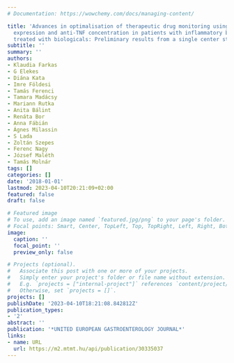 ```yaml
---
# Documentation: https://wowchemy.com/docs/managing-content/

title: 'Advances in optimalisation of therapeutic drug monitoring using mucosal TNF
  expression and anti-TNF concentration in patients with inflammatory bowel disease
  treated with biologicals: Preliminary results from a single center study'
subtitle: ''
summary: ''
authors:
- Klaudia Farkas
- G Elekes
- Diána Kata
- Imre Földesi
- Tamás Ferenci
- Tamara Madácsy
- Mariann Rutka
- Anita Bálint
- Renáta Bor
- Anna Fábián
- Ágnes Milassin
- S Lada
- Zoltán Szepes
- Ferenc Nagy
- József Maléth
- Tamás Molnár
tags: []
categories: []
date: '2018-01-01'
lastmod: 2023-04-10T20:21:09+02:00
featured: false
draft: false

# Featured image
# To use, add an image named `featured.jpg/png` to your page's folder.
# Focal points: Smart, Center, TopLeft, Top, TopRight, Left, Right, BottomLeft, Bottom, BottomRight.
image:
  caption: ''
  focal_point: ''
  preview_only: false

# Projects (optional).
#   Associate this post with one or more of your projects.
#   Simply enter your project's folder or file name without extension.
#   E.g. `projects = ["internal-project"]` references `content/project/deep-learning/index.md`.
#   Otherwise, set `projects = []`.
projects: []
publishDate: '2023-04-10T18:21:08.842812Z'
publication_types:
- '2'
abstract: ''
publication: '*UNITED EUROPEAN GASTROENTEROLOGY JOURNAL*'
links:
- name: URL
  url: https://m2.mtmt.hu/api/publication/30335037
---
```

